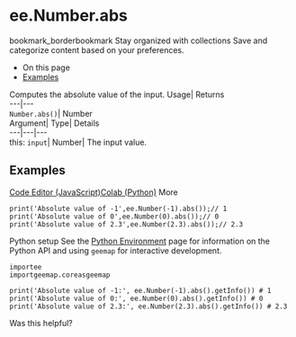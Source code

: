  
#  ee.Number.abs
bookmark_borderbookmark Stay organized with collections  Save and categorize content based on your preferences.
  * On this page
  * [Examples](https://developers.google.com/earth-engine/apidocs/ee-number-abs#examples)


Computes the absolute value of the input. 
Usage| Returns  
---|---  
`Number.abs()`| Number  
Argument| Type| Details  
---|---|---  
this: `input`| Number| The input value.  
## Examples
[Code Editor (JavaScript)](https://developers.google.com/earth-engine/apidocs/ee-number-abs#code-editor-javascript-sample)[Colab (Python)](https://developers.google.com/earth-engine/apidocs/ee-number-abs#colab-python-sample) More
```
print('Absolute value of -1',ee.Number(-1).abs());// 1
print('Absolute value of 0',ee.Number(0).abs());// 0
print('Absolute value of 2.3',ee.Number(2.3).abs());// 2.3
```
Python setup
See the [ Python Environment](https://developers.google.com/earth-engine/guides/python_install) page for information on the Python API and using `geemap` for interactive development.
```
importee
importgeemap.coreasgeemap
```
```
print('Absolute value of -1:', ee.Number(-1).abs().getInfo()) # 1
print('Absolute value of 0:', ee.Number(0).abs().getInfo()) # 0
print('Absolute value of 2.3:', ee.Number(2.3).abs().getInfo()) # 2.3
```

Was this helpful?
